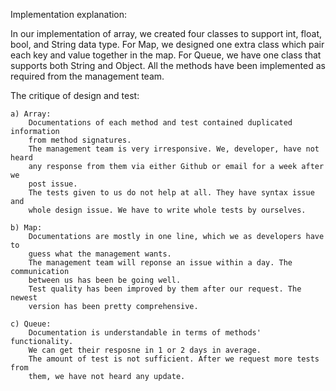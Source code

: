 Implementation explanation:

In our implementation of array, we created four classes to support int, float, 
bool, and String data type. For Map, we designed one extra class which pair 
each key and value together in the map. For Queue, we have one class that 
supports both String and Object. All the methods have been implemented as 
required from the management team.



The critique of design and test:

	a) Array:
		Documentations of each method and test contained duplicated information 
		from method signatures. 
		The management team is very irresponsive. We, developer, have not heard
		any response from them via either Github or email for a week after we 
		post issue. 
		The tests given to us do not help at all. They have syntax issue and 
		whole design issue. We have to write whole tests by ourselves.

	b) Map:
		Documentations are mostly in one line, which we as developers have to 
		guess what the management wants.
		The management team will reponse an issue within a day. The communication
		between us has been be going well.
		Test quality has been improved by them after our request. The newest 
		version has been pretty comprehensive.

	c) Queue:
		Documentation is understandable in terms of methods' functionality.
		We can get their resposne in 1 or 2 days in average. 
		The amount of test is not sufficient. After we request more tests from 
		them, we have not heard any update.
